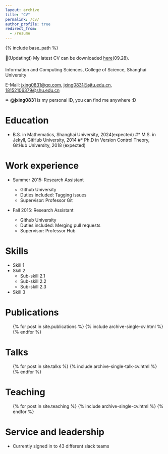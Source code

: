```yaml
---
layout: archive
title: "CV"
permalink: /cv/
author_profile: true
redirect_from:
  - /resume
---
```


{% include base_path %}

📌(Updating❗) My latest CV can be downloaded [here](https://jxing0831.github.io/files/jiexing0928)(09.28).

Information and Computing Sciences, College of Science, Shanghai University

E-Mail: jxing0831@qq.com, jxing0831@sjtu.edu.cn, 18152106379@shu.edu.cn

✒ **@jxing0831** is my personal ID, you can find me anywhere :D

Education
======
* B.S. in Mathematics, Shanghai University, 2024(expected)
#* M.S. in Jekyll, GitHub University, 2014
#* Ph.D in Version Control Theory, GitHub University, 2018 (expected)

Work experience
======
* Summer 2015: Research Assistant
  * Github University
  * Duties included: Tagging issues
  * Supervisor: Professor Git

* Fall 2015: Research Assistant
  * Github University
  * Duties included: Merging pull requests
  * Supervisor: Professor Hub
  
Skills
======
* Skill 1
* Skill 2
  * Sub-skill 2.1
  * Sub-skill 2.2
  * Sub-skill 2.3
* Skill 3

Publications
======
  <ul>{% for post in site.publications %}
    {% include archive-single-cv.html %}
  {% endfor %}</ul>
  
Talks
======
  <ul>{% for post in site.talks %}
    {% include archive-single-talk-cv.html %}
  {% endfor %}</ul>
  
Teaching
======
  <ul>{% for post in site.teaching %}
    {% include archive-single-cv.html %}
  {% endfor %}</ul>
  
Service and leadership
======
* Currently signed in to 43 different slack teams
